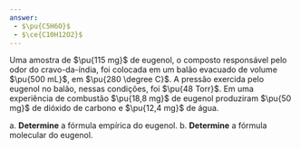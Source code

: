 ```yaml
---
answer:
 - $\pu{C5H6O}$
 - $\ce{C10H12O2}$
---
```


Uma amostra de $\pu{115 mg}$ de eugenol, o composto responsável pelo odor do cravo-da-índia, foi colocada em um balão evacuado de volume $\pu{500 mL}$, em $\pu{280 \degree C}$. A pressão exercida pelo eugenol no balão, nessas condições, foi $\pu{48 Torr}$. Em uma experiência de combustão $\pu{18,8 mg}$ de eugenol produziram $\pu{50 mg}$ de dióxido de carbono e $\pu{12,4 mg}$ de água.

a. **Determine** a fórmula empírica do eugenol.
b. **Determine** a fórmula molecular do eugenol.
